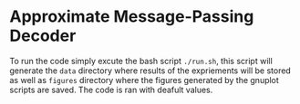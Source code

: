 # Approximate Message-Passing Decoder 

To run the code simply excute the bash script `./run.sh`, this script will generate the `data` directory where results of the expriements will be stored as well as `figures` directory where the figures generated by the gnuplot scripts are saved. The code is ran with deafult values. 